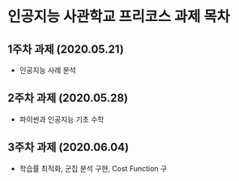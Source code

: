 # 인공지능 사관학교 프리코스 과제 목차

## 1주차 과제 (2020.05.21)
   * 인공지능 사례 분석
## 2주차 과제 (2020.05.28)
   * 파이썬과 인공지능 기초 수학
## 3주차 과제 (2020.06.04)
   * 학습률 최적화, 군집 분석 구현, Cost Function 구
